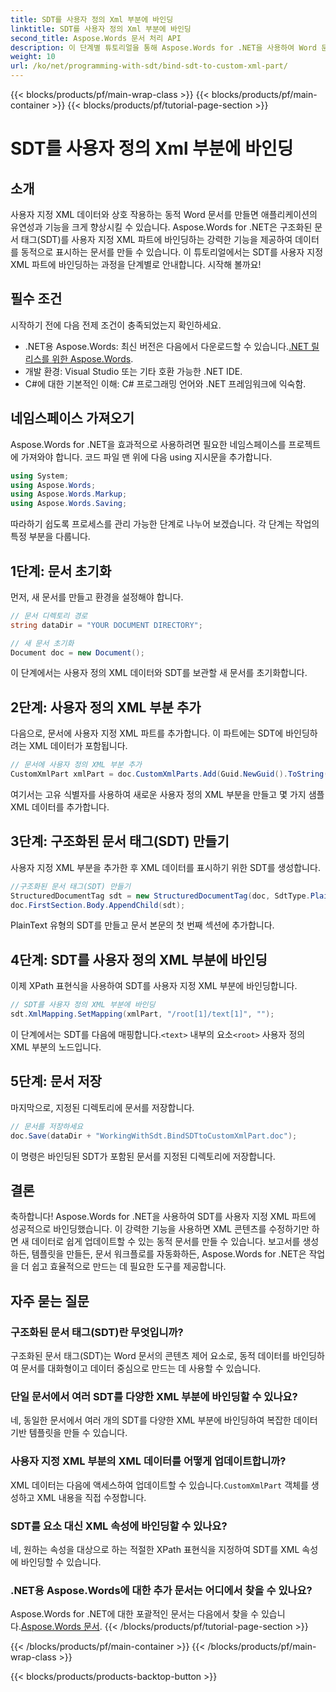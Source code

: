 ```yaml
---
title: SDT를 사용자 정의 Xml 부분에 바인딩
linktitle: SDT를 사용자 정의 Xml 부분에 바인딩
second_title: Aspose.Words 문서 처리 API
description: 이 단계별 튜토리얼을 통해 Aspose.Words for .NET을 사용하여 Word 문서의 사용자 지정 XML 부분에 구조화된 문서 태그(SDT)를 바인딩하는 방법을 알아보세요.
weight: 10
url: /ko/net/programming-with-sdt/bind-sdt-to-custom-xml-part/
---
```


{{< blocks/products/pf/main-wrap-class >}}
{{< blocks/products/pf/main-container >}}
{{< blocks/products/pf/tutorial-page-section >}}

# SDT를 사용자 정의 Xml 부분에 바인딩

## 소개

사용자 지정 XML 데이터와 상호 작용하는 동적 Word 문서를 만들면 애플리케이션의 유연성과 기능을 크게 향상시킬 수 있습니다. Aspose.Words for .NET은 구조화된 문서 태그(SDT)를 사용자 지정 XML 파트에 바인딩하는 강력한 기능을 제공하여 데이터를 동적으로 표시하는 문서를 만들 수 있습니다. 이 튜토리얼에서는 SDT를 사용자 지정 XML 파트에 바인딩하는 과정을 단계별로 안내합니다. 시작해 볼까요!

## 필수 조건

시작하기 전에 다음 전제 조건이 충족되었는지 확인하세요.

-  .NET용 Aspose.Words: 최신 버전은 다음에서 다운로드할 수 있습니다.[.NET 릴리스를 위한 Aspose.Words](https://releases.aspose.com/words/net/).
- 개발 환경: Visual Studio 또는 기타 호환 가능한 .NET IDE.
- C#에 대한 기본적인 이해: C# 프로그래밍 언어와 .NET 프레임워크에 익숙함.

## 네임스페이스 가져오기

Aspose.Words for .NET을 효과적으로 사용하려면 필요한 네임스페이스를 프로젝트에 가져와야 합니다. 코드 파일 맨 위에 다음 using 지시문을 추가합니다.

```csharp
using System;
using Aspose.Words;
using Aspose.Words.Markup;
using Aspose.Words.Saving;
```

따라하기 쉽도록 프로세스를 관리 가능한 단계로 나누어 보겠습니다. 각 단계는 작업의 특정 부분을 다룹니다.

## 1단계: 문서 초기화

먼저, 새 문서를 만들고 환경을 설정해야 합니다.

```csharp
// 문서 디렉토리 경로
string dataDir = "YOUR DOCUMENT DIRECTORY";

// 새 문서 초기화
Document doc = new Document();
```

이 단계에서는 사용자 정의 XML 데이터와 SDT를 보관할 새 문서를 초기화합니다.

## 2단계: 사용자 정의 XML 부분 추가

다음으로, 문서에 사용자 지정 XML 파트를 추가합니다. 이 파트에는 SDT에 바인딩하려는 XML 데이터가 포함됩니다.

```csharp
// 문서에 사용자 정의 XML 부분 추가
CustomXmlPart xmlPart = doc.CustomXmlParts.Add(Guid.NewGuid().ToString("B"), "<root><text>Hello, World!</text></root>");
```

여기서는 고유 식별자를 사용하여 새로운 사용자 정의 XML 부분을 만들고 몇 가지 샘플 XML 데이터를 추가합니다.

## 3단계: 구조화된 문서 태그(SDT) 만들기

사용자 지정 XML 부분을 추가한 후 XML 데이터를 표시하기 위한 SDT를 생성합니다.

```csharp
//구조화된 문서 태그(SDT) 만들기
StructuredDocumentTag sdt = new StructuredDocumentTag(doc, SdtType.PlainText, MarkupLevel.Block);
doc.FirstSection.Body.AppendChild(sdt);
```

PlainText 유형의 SDT를 만들고 문서 본문의 첫 번째 섹션에 추가합니다.

## 4단계: SDT를 사용자 정의 XML 부분에 바인딩

이제 XPath 표현식을 사용하여 SDT를 사용자 지정 XML 부분에 바인딩합니다.

```csharp
// SDT를 사용자 정의 XML 부분에 바인딩
sdt.XmlMapping.SetMapping(xmlPart, "/root[1]/text[1]", "");
```

 이 단계에서는 SDT를 다음에 매핑합니다.`<text>` 내부의 요소`<root>` 사용자 정의 XML 부분의 노드입니다.

## 5단계: 문서 저장

마지막으로, 지정된 디렉토리에 문서를 저장합니다.

```csharp
// 문서를 저장하세요
doc.Save(dataDir + "WorkingWithSdt.BindSDTtoCustomXmlPart.doc");
```

이 명령은 바인딩된 SDT가 포함된 문서를 지정된 디렉토리에 저장합니다.

## 결론

축하합니다! Aspose.Words for .NET을 사용하여 SDT를 사용자 지정 XML 파트에 성공적으로 바인딩했습니다. 이 강력한 기능을 사용하면 XML 콘텐츠를 수정하기만 하면 새 데이터로 쉽게 업데이트할 수 있는 동적 문서를 만들 수 있습니다. 보고서를 생성하든, 템플릿을 만들든, 문서 워크플로를 자동화하든, Aspose.Words for .NET은 작업을 더 쉽고 효율적으로 만드는 데 필요한 도구를 제공합니다.

## 자주 묻는 질문

### 구조화된 문서 태그(SDT)란 무엇입니까?
구조화된 문서 태그(SDT)는 Word 문서의 콘텐츠 제어 요소로, 동적 데이터를 바인딩하여 문서를 대화형이고 데이터 중심으로 만드는 데 사용할 수 있습니다.

### 단일 문서에서 여러 SDT를 다양한 XML 부분에 바인딩할 수 있나요?
네, 동일한 문서에서 여러 개의 SDT를 다양한 XML 부분에 바인딩하여 복잡한 데이터 기반 템플릿을 만들 수 있습니다.

### 사용자 지정 XML 부분의 XML 데이터를 어떻게 업데이트합니까?
 XML 데이터는 다음에 액세스하여 업데이트할 수 있습니다.`CustomXmlPart` 객체를 생성하고 XML 내용을 직접 수정합니다.

### SDT를 요소 대신 XML 속성에 바인딩할 수 있나요?
네, 원하는 속성을 대상으로 하는 적절한 XPath 표현식을 지정하여 SDT를 XML 속성에 바인딩할 수 있습니다.

### .NET용 Aspose.Words에 대한 추가 문서는 어디에서 찾을 수 있나요?
 Aspose.Words for .NET에 대한 포괄적인 문서는 다음에서 찾을 수 있습니다.[Aspose.Words 문서](https://reference.aspose.com/words/net/).
{{< /blocks/products/pf/tutorial-page-section >}}

{{< /blocks/products/pf/main-container >}}
{{< /blocks/products/pf/main-wrap-class >}}

{{< blocks/products/products-backtop-button >}}
